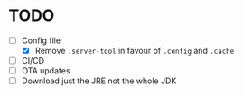 # TODO

- [ ] Config file
  - [X] Remove `.server-tool` in favour of `.config` and `.cache`
- [ ] CI/CD
- [ ] OTA updates
- [ ] Download just the JRE not the whole JDK